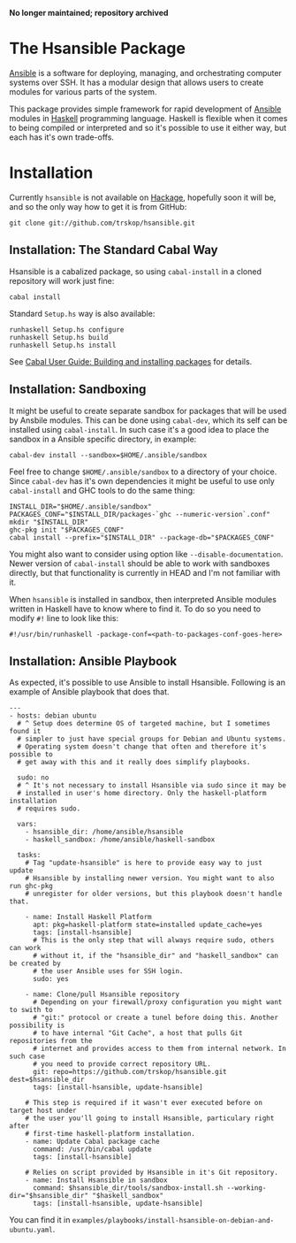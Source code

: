**No longer maintained; repository archived**

The Hsansible Package
=====================

[Ansible](http://ansible.cc) is a software for deploying, managing, and
orchestrating computer systems over SSH. It has a modular design that allows
users to create modules for various parts of the system.

This package provides simple framework for rapid development of
[Ansible](http://ansible.cc) modules in [Haskell](http://haskell.org)
programming language. Haskell is flexible when it comes to being compiled or
interpreted and so it's possible to use it either way, but each has it's own
trade-offs.


Installation
============

Currently `hsansible` is not available on
[Hackage](http://hackage.haskell.org/), hopefully soon it will be, and so the
only way how to get it is from GitHub:

    git clone git://github.com/trskop/hsansible.git


Installation: The Standard Cabal Way
------------------------------------

Hsansible is a cabalized package, so using `cabal-install` in a cloned
repository will work just fine:

    cabal install

Standard `Setup.hs` way is also available:

    runhaskell Setup.hs configure
    runhaskell Setup.hs build
    runhaskell Setup.hs install

See [Cabal User Guide: Building and installing
packages](http://www.haskell.org/cabal/users-guide/installing-packages.html)
for details.


Installation: Sandboxing
------------------------

It might be useful to create separate sandbox for packages that will be used by
Ansbile modules. This can be done using `cabal-dev`, which its self can be
installed using `cabal-install`. In such case it's a good idea to place the
sandbox in a Ansible specific directory, in example:

    cabal-dev install --sandbox=$HOME/.ansible/sandbox

Feel free to change `$HOME/.ansible/sandbox` to a directory of your choice.
Since `cabal-dev` has it's own dependencies it might be useful to use only
`cabal-install` and GHC tools to do the same thing:

    INSTALL_DIR="$HOME/.ansible/sandbox"
    PACKAGES_CONF="$INSTALL_DIR/packages-`ghc --numeric-version`.conf"
    mkdir "$INSTALL_DIR"
    ghc-pkg init "$PACKAGES_CONF"
    cabal install --prefix="$INSTALL_DIR" --package-db="$PACKAGES_CONF"

You might also want to consider using option like `--disable-documentation`.
Newer version of `cabal-install` should be able to work with sandboxes
directly, but that functionality is currently in HEAD and I'm not familiar with
it.

When `hsansible` is installed in sandbox, then interpreted Ansible modules
written in Haskell have to know where to find it. To do so you need to modify
`#!` line to look like this:

    #!/usr/bin/runhaskell -package-conf=<path-to-packages-conf-goes-here>


Installation: Ansible Playbook
------------------------------

As expected, it's possible to use Ansible to install Hsansible. Following is an
example of Ansible playbook that does that.

    ---
    - hosts: debian ubuntu
      # ^ Setup does determine OS of targeted machine, but I sometimes found it
      # simpler to just have special groups for Debian and Ubuntu systems.
      # Operating system doesn't change that often and therefore it's possible to
      # get away with this and it really does simplify playbooks.

      sudo: no
      # ^ It's not necessary to install Hsansible via sudo since it may be
      # installed in user's home directory. Only the haskell-platform installation
      # requires sudo.

      vars:
        - hsansible_dir: /home/ansible/hsansible
        - haskell_sandbox: /home/ansible/haskell-sandbox

      tasks:
        # Tag "update-hsansible" is here to provide easy way to just update
        # Hsansible by installing newer version. You might want to also run ghc-pkg
        # unregister for older versions, but this playbook doesn't handle that.

        - name: Install Haskell Platform
          apt: pkg=haskell-platform state=installed update_cache=yes
          tags: [install-hsansible]
          # This is the only step that will always require sudo, others can work
          # without it, if the "hsansible_dir" and "haskell_sandbox" can be created by
          # the user Ansible uses for SSH login.
          sudo: yes

        - name: Clone/pull Hsansible repository
          # Depending on your firewall/proxy configuration you might want to swith to
          # "git:" protocol or create a tunel before doing this. Another possibility is
          # to have internal "Git Cache", a host that pulls Git repositories from the
          # internet and provides access to them from internal network. In such case
          # you need to provide correct repository URL.
          git: repo=https://github.com/trskop/hsansible.git dest=$hsansible_dir
          tags: [install-hsansible, update-hsansible]

        # This step is required if it wasn't ever executed before on target host under
        # the user you'll going to install Hsansible, particulary right after
        # first-time haskell-platform installation.
        - name: Update Cabal package cache
          command: /usr/bin/cabal update
          tags: [install-hsansible]

        # Relies on script provided by Hsansible in it's Git repository.
        - name: Install Hsansible in sandbox
          command: $hsansible_dir/tools/sandbox-install.sh --working-dir="$hsansible_dir" "$haskell_sandbox"
          tags: [install-hsansible, update-hsansible]

You can find it in `examples/playbooks/install-hsansible-on-debian-and-ubuntu.yaml`.
